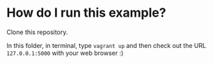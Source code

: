 # How do I run this example?

Clone this repository.

In this folder, in terminal, type `vagrant up` and then check out the URL `127.0.0.1:5000` with your web browser :)